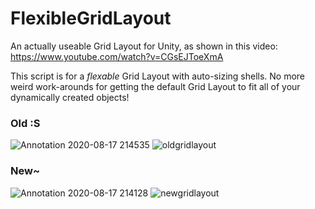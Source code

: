 # FlexibleGridLayout
An actually useable Grid Layout for Unity, as shown in this video: https://www.youtube.com/watch?v=CGsEJToeXmA

This script is for a _flexable_ Grid Layout with auto-sizing shells. No more weird work-arounds for getting the default Grid Layout to fit all of your dynamically created objects!

### Old :S
![Annotation 2020-08-17 214535](https://user-images.githubusercontent.com/26806429/90465387-e4879200-e0d4-11ea-8dc6-ab029aef46e6.png)
![oldgridlayout](https://user-images.githubusercontent.com/26806429/90465255-9bcfd900-e0d4-11ea-8ec1-92461e747d02.gif)


### New~
![Annotation 2020-08-17 214128](https://user-images.githubusercontent.com/26806429/90464317-a25d5100-e0d2-11ea-9e85-0bc8bfc699b1.png)
![newgridlayout](https://user-images.githubusercontent.com/26806429/90464760-9faf2b80-e0d3-11ea-8560-a903bf590a16.gif)
